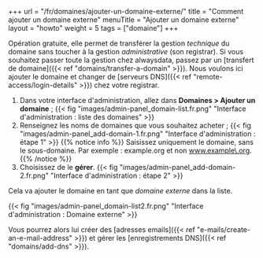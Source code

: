 +++
url = "/fr/domaines/ajouter-un-domaine-externe/"
title = "Comment ajouter un domaine externe"
menuTitle = "Ajouter un domaine externe"
layout = "howto"
weight = 5
tags = ["domaine"]
+++

Opération gratuite, elle permet de transférer la gestion _technique_ du domaine sans toucher à la gestion _administrative_ (son registrar). Si vous souhaitez passer toute la gestion chez alwaysdata, passez par un [transfert de domaine]({{< ref "domains/transfer-a-domain" >}}).
Nous voulons ici ajouter le domaine et changer de [serveurs DNS]({{< ref "remote-access/login-details" >}}) chez votre registrar. 

1. Dans votre interface d'administration, allez dans **Domaines > Ajouter un domaine** ;
   {{< fig "images/admin-panel_domain-list.fr.png" "Interface d'administration : liste des domaines" >}}
2. Renseignez les noms de domaines que vous souhaitez acheter ;
   {{< fig "images/admin-panel_add-domain-1.fr.png" "Interface d'administration : étape 1" >}}
   {{% notice info %}}
   Saisissez uniquement le domaine, sans le sous-domaine. Par exemple : example.org et non www.example\.org.
   {{% /notice %}}
3. Choisissez de le **gérer**.
   {{< fig "images/admin-panel_add-domain-2.fr.png" "Interface d'administration : étape 2" >}}

Cela va ajouter le domaine en tant que _domaine externe_ dans la liste.

{{< fig "images/admin-panel_domain-list2.fr.png" "Interface d'administration : Domaine externe" >}}

Vous pourrez alors lui créer des [adresses emails]({{< ref "e-mails/create-an-e-mail-address" >}}) et gérer les [enregistrements DNS]({{< ref "domains/add-dns" >}}).
